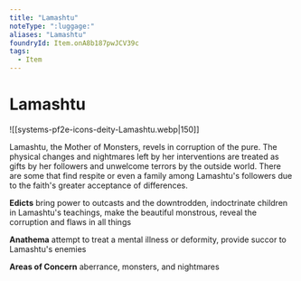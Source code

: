 ```yaml
---
title: "Lamashtu"
noteType: ":luggage:"
aliases: "Lamashtu"
foundryId: Item.onA8b187pwJCV39c
tags:
  - Item
---
```


# Lamashtu
![[systems-pf2e-icons-deity-Lamashtu.webp|150]]

Lamashtu, the Mother of Monsters, revels in corruption of the pure. The physical changes and nightmares left by her interventions are treated as gifts by her followers and unwelcome terrors by the outside world. There are some that find respite or even a family among Lamashtu's followers due to the faith's greater acceptance of differences.

**Edicts** bring power to outcasts and the downtrodden, indoctrinate children in Lamashtu's teachings, make the beautiful monstrous, reveal the corruption and flaws in all things

**Anathema** attempt to treat a mental illness or deformity, provide succor to Lamashtu's enemies

**Areas of Concern** aberrance, monsters, and nightmares
